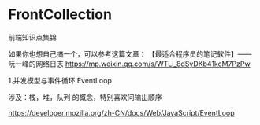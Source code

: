 # FrontCollection
前端知识点集锦


如果你也想自己搞一个，可以参考这篇文章：
【最适合程序员的笔记软件】—— 阮一峰的网络日志 https://mp.weixin.qq.com/s/WTLi_8dSyDKb41kcM7PzPw

1.并发模型与事件循环 EventLoop

涉及：栈，堆，队列 的概念，特别喜欢问输出顺序

https://developer.mozilla.org/zh-CN/docs/Web/JavaScript/EventLoop